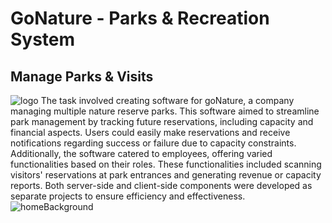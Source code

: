 # GoNature - Parks & Recreation System
## Manage Parks & Visits
![logo](https://github.com/oRABiiA/GoNature---Parks-Management-System/assets/109905794/c5a741f1-bba5-4e28-8618-619ae00f455e)
The task involved creating software for goNature, a company managing multiple nature reserve parks. This software aimed to streamline park management by tracking future reservations, including capacity and financial aspects. Users could easily make reservations and receive notifications regarding success or failure due to capacity constraints. Additionally, the software catered to employees, offering varied functionalities based on their roles. These functionalities included scanning visitors' reservations at park entrances and generating revenue or capacity reports. Both server-side and client-side components were developed as separate projects to ensure efficiency and effectiveness.
![homeBackground](https://github.com/oRABiiA/GoNature---Parks-Management-System/assets/109905794/ab5a3b9a-634c-430a-be54-90c7501eac83)
